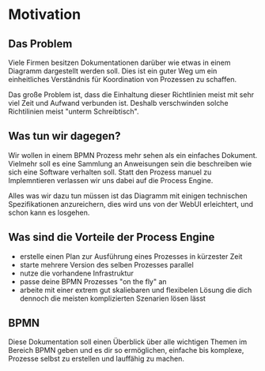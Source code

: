 # Motivation

## Das Problem

Viele Firmen besitzen Dokumentationen darüber wie etwas in einem Diagramm dargestellt
werden soll. Dies ist ein guter Weg um ein einheitliches Verständnis für Koordination
von Prozessen zu schaffen.

Das große Problem ist, dass die Einhaltung dieser Richtlinien meist mit sehr viel
Zeit und Aufwand verbunden ist. Deshalb verschwinden solche Richtilinien meist
"unterm Schreibtisch".

## Was tun wir dagegen?

Wir wollen in einem BPMN Prozess mehr sehen als ein einfaches Dokument.
Vielmehr soll es eine Sammlung an Anweisungen sein die beschreiben wie sich
eine Software verhalten soll. Statt den Prozess manuel zu Implemntieren
verlassen wir uns dabei auf die Process Engine.

Alles was wir dazu tun müssen ist das Diagramm mit einigen technischen
Spezifikationen anzureichern, dies wird uns von der WebUI erleichtert,
und schon kann es losgehen.

## Was sind die Vorteile der Process Engine

- erstelle einen Plan zur Ausführung eines Prozesses in kürzester Zeit
- starte mehrere Version des selben Prozesses parallel
- nutze die vorhandene Infrastruktur
- passe deine BPMN Prozesses "on the fly" an
- arbeite mit einer extrem gut skaliebaren und flexibelen Lösung die dich dennoch
die meisten komplizierten Szenarien lösen lässt

## BPMN

Diese Dokumentation soll einen Überblick über alle wichtigen Themen im Bereich
BPMN geben und es dir so ermöglichen, einfache bis komplexe, Prozesse selbst zu
erstellen und lauffähig zu machen.
